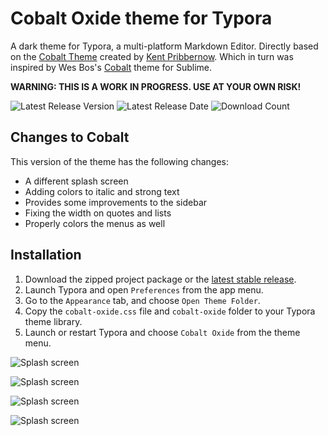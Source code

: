 # Cobalt Oxide theme for Typora
A dark theme for Typora, a multi-platform Markdown Editor. Directly based on the [Cobalt Theme](https://github.com/elitistsnob/typora-cobalt-theme) created by [Kent Pribbernow](https://www.github.com/elitistsnob). Which in turn was inspired by Wes Bos's [Cobalt](https://www.github.com/wesbos) theme for Sublime.

**WARNING: THIS IS A WORK IN PROGRESS. USE AT YOUR OWN RISK!**

![Latest Release Version](https://img.shields.io/github/v/release/democide/typora-cobalt-oxide-theme)
![Latest Release Date](https://img.shields.io/github/release-date/democide/typora-cobalt-oxide-theme)
![Download Count](https://img.shields.io/github/downloads/democide/typora-cobalt-oxide-theme/total)

## Changes to Cobalt
This version of the theme has the following changes:

- A different splash screen
- Adding colors to italic and strong text
- Provides some improvements to the sidebar 
- Fixing the width on quotes and lists
- Properly colors the menus as well

## Installation

1. Download the zipped project package or the [latest stable release](https://github.com/democide/typora-cobalt-oxide-theme/releases).
2. Launch Typora and open `Preferences` from the app menu.
3. Go to the `Appearance` tab, and choose `Open Theme Folder`.
4. Copy the `cobalt-oxide.css` file and `cobalt-oxide` folder to your Typora theme library.
5. Launch or restart Typora and choose `Cobalt Oxide` from the theme menu.

![Splash screen](images/screenshot1.png)

![Splash screen](images/screenshot2.png)

![Splash screen](images/screenshot3.png)

![Splash screen](images/screenshot4.png)

